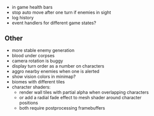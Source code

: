 - in game health bars
- stop auto move after one turn if enemies in sight
- log history
- event handlers for different game states?

## Other
- more stable enemy generation
- blood under corpses
- camera rotation is buggy
- display turn order as a number on characters
- aggro nearby enemies when one is alerted
- show vision colors in minimap?
- biomes with different tiles
- character shaders:
  - render wall tiles with partial alpha when overlapping characters
  - or add a radial fade effect to mesh shader around character positions
  - both require postprocessing framebuffers